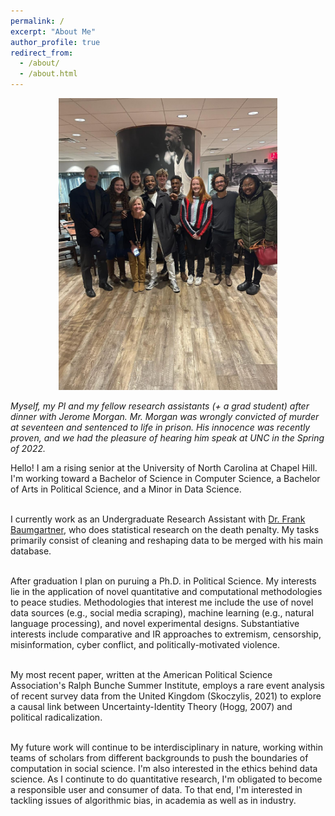 ```yaml
---
permalink: /
excerpt: "About Me"
author_profile: true
redirect_from: 
  - /about/
  - /about.html
---
```


<center><img src="../images/jerome_group_photo_2.jpg" width="350"/></center>

*Myself, my PI and my fellow research assistants (+ a grad student) after dinner with Jerome Morgan. Mr. Morgan was wrongly convicted of murder at seventeen and sentenced to life in prison. His innocence was recently proven, and we had the pleasure of hearing him speak at UNC in the Spring of 2022.*

Hello! I am a rising senior at the University of North Carolina at Chapel Hill. I'm working toward a Bachelor of Science in Computer Science, a Bachelor of Arts in Political Science, and a Minor in Data Science. <br> <br>

I currently work as an Undergraduate Research Assistant with [Dr. Frank Baumgartner](https://fbaum.unc.edu/), who does statistical research on the death penalty. My tasks primarily consist of cleaning and reshaping data to be merged with his main database. <br> <br>

After graduation I plan on puruing a Ph.D. in Political Science. My interests lie in the application of novel quantitative and computational methodologies to peace studies. Methodologies that interest me include the use of novel data sources (e.g., social media scraping), machine learning (e.g., natural language processing), and novel experimental designs. Substantiative interests include comparative and IR approaches to extremism, censorship, misinformation, cyber conflict, and politically-motivated violence.<br><br> 

My most recent paper, written at the American Political Science Association's Ralph Bunche Summer Institute, employs a rare event analysis of recent survey data from the United Kingdom (Skoczylis, 2021) to explore a causal link between Uncertainty-Identity Theory (Hogg, 2007) and political radicalization.<br> <br>

My future work will continue to be interdisciplinary in nature, working within teams of scholars from different backgrounds to push the boundaries of computation in social science. I'm also interested in the ethics behind data science. As I continute to do quantitative research, I'm obligated to become a responsible user and consumer of data. To that end, I'm interested in tackling issues of algorithmic bias, in academia as well as in industry.
